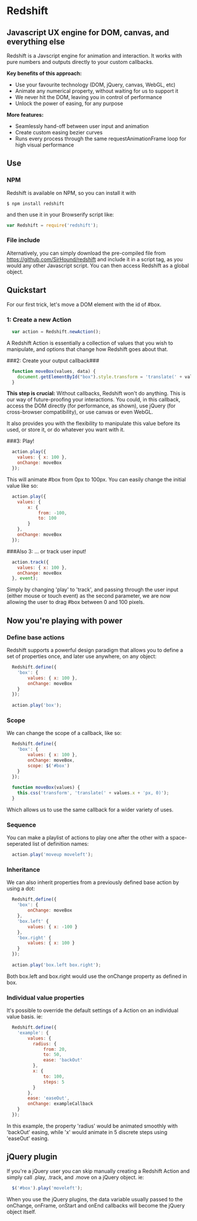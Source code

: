 # Redshift

## Javascript UX engine for DOM, canvas, and everything else

Redshift is a Javscript engine for animation and interaction. It works with pure numbers and outputs directly to your custom callbacks.

**Key benefits of this approach:**

* Use your favourite technology (DOM, jQuery, canvas, WebGL, etc)
* Animate any numerical property, without waiting for us to support it
* We never hit the DOM, leaving you in control of performance
* Unlock the power of easing, for any purpose


**More features:**

* Seamlessly hand-off between user input and animation
* Create custom easing bezier curves
* Runs every process through the same requestAnimationFrame loop for high visual performance


## Use

### NPM

Redshift is available on NPM, so you can install it with 

```  
$ npm install redshift
```

and then use it in your Browserify script like:

```javascript  
var Redshift = require('redshift');
```


### File include

Alternatively, you can simply download the pre-compiled file from https://github.com/SirHound/redshift and include it in a script tag, as you would any other Javascript script. You can then access Redshift as a global object.


## Quickstart

For our first trick, let's move a DOM element with the id of #box.

### 1: Create a new Action

```javascript
  var action = Redshift.newAction();
```

A Redshift Action is essentially a collection of values that you wish to manipulate, and options that change how Redshift goes about that.


###2: Create your output callback###

```javascript
  function moveBox(values, data) {
  	document.getElementById("box").style.transform = 'translate(' + values.x + 'px,0)';
  }
```

**This step is crucial:** Without callbacks, Redshift won't do anything. This is our way of future-proofing your interactions. You could, in this callback, access the DOM directly (for performance, as shown), use jQuery (for cross-browser compatibility), or use canvas or even WebGL.

It also provides you with the flexibility to manipulate this value before its used, or store it, or do whatever you want with it.

###3: Play!

```javascript
  action.play({
  	values: { x: 100 },
  	onChange: moveBox
  });
```

This will animate #box from 0px to 100px. You can easily change the initial value like so: 

```javascript
  action.play({
  	values: {
	  	x: {
	  		from: -100,
	  		to: 100
	  	}
  	},
  	onChange: moveBox
  });
```

###Also 3: ... or track user input!

```javascript
  action.track({
  	values: { x: 100 },
  	onChange: moveBox
  }, event);
```

Simply by changing 'play' to 'track', and passing through the user input (either mouse or touch event) as the second parameter, we are now allowing the user to drag #box between 0 and 100 pixels.

## Now you're playing with power

### Define base actions

Redshift supports a powerful design paradigm that allows you to define a set of properties once, and later use anywhere, on any object:

```javascript
  Redshift.define({
  	'box': {
  		values: { x: 100 },
  		onChange: moveBox
  	}
  });
  
  action.play('box');
```

### Scope

We can change the scope of a callback, like so:

```javascript
  Redshift.define({
  	'box': {
  		values: { x: 100 },
  		onChange: moveBox,
  		scope: $('#box')
  	}
  });
  
  function moveBox(values) {
    this.css('transform', 'translate(' + values.x + 'px, 0)');
  }
```

Which allows us to use the same callback for a wider variety of uses.


### Sequence

You can make a playlist of actions to play one after the other with a space-seperated list of definition names:

```javascript
  action.play('moveup moveleft');
```

### Inheritance

We can also inherit properties from a previously defined base action by using a dot:

```javascript
  Redshift,define({
  	'box': {
  		onChange: moveBox
  	},
  	'box.left' {
  		values: { x: -100 }
  	},
  	'box.right' {
  		values: { x: 100 }
  	}
  });
  
  action.play('box.left box.right');
```

Both box.left and box.right would use the onChange property as defined in box.

### Individual value properties

It's possible to override the default settings of a Action on an individual value basis. ie:

```javascript
  Redshift.define({
  	'example': {
  		values: {
  		  radius: {
  		      from: 20,
  		      to: 50,
  		      ease: 'backOut'
  		  },
  		  x: {
  		      to: 100,
  		      steps: 5
  		  }
  		},
  		ease: 'easeOut',
  		onChange: exampleCallback
  	}
  });
```

In this example, the property 'radius' would be animated smoothly with 'backOut' easing, while 'x' would animate in 5 discrete steps using 'easeOut' easing.

## jQuery plugin

If you're a jQuery user you can skip manually creating a Redshift Action and simply call .play, .track, and .move on a jQuery object. ie:

```javascript
  $('#box').play('moveleft');
```

When you use the jQuery plugins, the data variable usually passed to the onChange, onFrame, onStart and onEnd callbacks will become the jQuery object itself.
